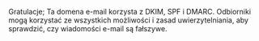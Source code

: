 
Gratulacje; Ta domena e-mail korzysta z DKIM, SPF i DMARC. Odbiorniki mogą
korzystać ze wszystkich możliwości i zasad uwierzytelniania, aby sprawdzić, czy wiadomości e-mail
są fałszywe.
